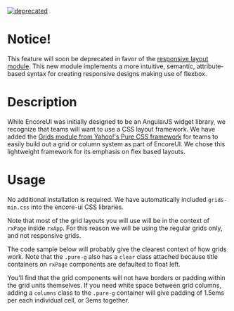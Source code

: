 [![deprecated](http://badges.github.io/stability-badges/dist/deprecated.svg)](http://github.com/badges/stability-badges)

# Notice!

This feature will soon be deprecated in favor of the [responsive layout module](#/components/layout). This new module implements a more intuitive, semantic, attribute-based syntax for creating responsive designs making use of flexbox.

# Description

While EncoreUI was initially designed to be an AngularJS widget library, we recognize that teams will want to use a CSS layout framework. We have added the [Grids module from Yahoo!'s Pure CSS framework](http://purecss.io/grids/) for teams to easily build out a grid or column system as part of EncoreUI. We chose this lightweight framework for its emphasis on flex based layouts.

# Usage

No additional installation is required. We have automatically included `grids-min.css` into the encore-ui CSS libraries.

Note that most of the grid layouts you will use will be in the context of `rxPage` inside `rxApp`. For this reason we will be using the regular grids only, and not responsive grids.

The code sample below will probably give the clearest context of how grids work. Note that the `.pure-g` also has a `clear` class attached because title containers on `rxPage` components are defaulted to float left.

You'll find that the grid components will not have borders or padding within the grid units themselves. If you need white space between grid columns, adding a `columns` class to the `.pure-g` container will give padding of 1.5ems per each individual cell, or 3ems together.
